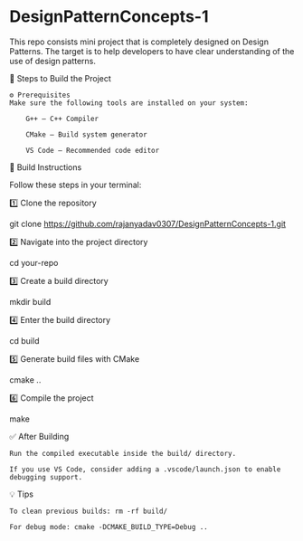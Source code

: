 # DesignPatternConcepts-1
This repo consists mini project that is completely designed on Design Patterns. The target is to help developers to have clear understanding of the use of design patterns.

🚀 Steps to Build the Project

    ⚙️ Prerequisites
    Make sure the following tools are installed on your system:

        G++ – C++ Compiler

        CMake – Build system generator

        VS Code – Recommended code editor

🧱 Build Instructions

Follow these steps in your terminal:

1️⃣ Clone the repository

git clone https://github.com/rajanyadav0307/DesignPatternConcepts-1.git


2️⃣ Navigate into the project directory

cd your-repo

3️⃣ Create a build directory

mkdir build

4️⃣ Enter the build directory

cd build

5️⃣ Generate build files with CMake

cmake ..

6️⃣ Compile the project

make

✅ After Building

    Run the compiled executable inside the build/ directory.
    
    If you use VS Code, consider adding a .vscode/launch.json to enable debugging support.
    
💡 Tips

    To clean previous builds: rm -rf build/
    
    For debug mode: cmake -DCMAKE_BUILD_TYPE=Debug ..

